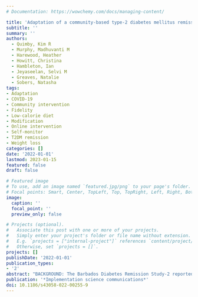 ```yaml
---
# Documentation: https://wowchemy.com/docs/managing-content/

title: 'Adaptation of a community-based type-2 diabetes mellitus remission intervention during COVID-19: empowering persons living with diabetes to take control.'
subtitle: ''
summary: ''
authors:
  - Quimby, Kim R
  - Murphy, Madhuvanti M
  - Harewood, Heather
  - Howitt, Christina 
  - Hambleton, Ian 
  - Jeyaseelan, Selvi M
  - Greaves, Natalie 
  - Sobers, Natasha
tags:
- Adaptation
- COVID-19
- Community intervention
- Fidelity
- Low-calorie diet
- Modification
- Online intervention
- Self-monitor
- T2DM remission
- Weight loss
categories: []
date: '2022-01-01'
lastmod: 2023-01-15
featured: false
draft: false

# Featured image
# To use, add an image named `featured.jpg/png` to your page's folder.
# Focal points: Smart, Center, TopLeft, Top, TopRight, Left, Right, BottomLeft, Bottom, BottomRight.
image:
  caption: ''
  focal_point: ''
  preview_only: false

# Projects (optional).
#   Associate this post with one or more of your projects.
#   Simply enter your project's folder or file name without extension.
#   E.g. `projects = ["internal-project"]` references `content/project/deep-learning/index.md`.
#   Otherwise, set `projects = []`.
projects: []
publishDate: '2022-01-01'
publication_types:
- '2'
abstract: "BACKGROUND: The Barbados Diabetes Remission Study-2 reported that a low-calorie diet for weight loss and diabetes remission implemented within the community and supported by trained community health advocates was both an acceptable implementation strategy and a clinically effective intervention. This study aimed to examine the adaptability of the face-to-face protocol into an online modality. METHODS: The Iterative Decision-making for Evaluation of Adaptations (IDEA) framework guides researchers in examining the necessity of the adaptation and the preservation of core intervention elements during the adaptation process. Adaptation outcomes were documented using the Framework for Reporting Adaptations and Modifications to Evidence-Based Implementation Strategies (FRAME-IS). Implementation outcome was determined by fidelity to core elements. Intervention effectiveness was determined from the analysis of clinical data. RESULTS: We decided that an adaptation was needed as COVID-19 control measures prohibited in-person interactions. The core elements-i.e. 12-week intervention duration, daily 840-kcal allowance, and weekly monitoring of weight and blood glucose-could be preserved during the adaptation process. Adaptations were made to the following: (1) the context in which data were collected-participants self-measured at home instead of following the original implementation strategy which involved being measured by community health advocates (CHA) at a community site; (2) the context in which data were entered-participants posted their measurements to a mobile application site which was accessible by CHAs. As with the original protocol, CHAs then entered the measurements into an online database; (3) the formulation of the low-calorie diet-participants substituted the liquid formulation for a solid meal plan of equivalent caloric content. There was non-inferiority in fidelity to attendance with the online format (97.5% visit rate), as compared to the face-to-face modality (95% visit rate). One participant deviated from the calorie allowances citing difficulty in estimating non-exact portion sizes and financial difficulty in procuring meals. Weight change ranged from - 14.3 to 0.4 kg over the 12-week period, and all group members achieved induction of diabetes remission as determined by a FBG of < 7mmol/l and an A1C of < 6.5%. CONCLUSION: The results suggest that this adapted online protocol-which includes changes to both the implementation strategy and the evidence-based practice-is clinically effective whilst maintaining fidelity to key elements. Utilization of the IDEA and FRAME-IS adaptation frameworks add scientific rigour to the research. TRIAL REGISTRATION: ClinicalTrials.gov NCT03536377 . Registered on 24 May 2018."
publication: '*Implementation science communications*'
doi: 10.1186/s43058-022-00255-9
---
```

